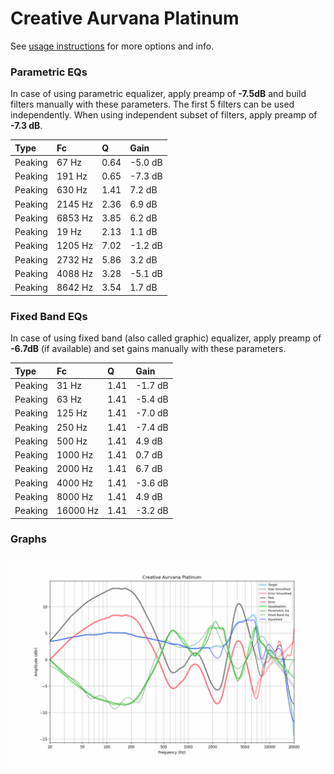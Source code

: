 # Creative Aurvana Platinum
See [usage instructions](https://github.com/jaakkopasanen/AutoEq#usage) for more options and info.

### Parametric EQs
In case of using parametric equalizer, apply preamp of **-7.5dB** and build filters manually
with these parameters. The first 5 filters can be used independently.
When using independent subset of filters, apply preamp of **-7.3 dB**.

| Type    | Fc      |    Q | Gain    |
|:--------|:--------|:-----|:--------|
| Peaking | 67 Hz   | 0.64 | -5.0 dB |
| Peaking | 191 Hz  | 0.65 | -7.3 dB |
| Peaking | 630 Hz  | 1.41 | 7.2 dB  |
| Peaking | 2145 Hz | 2.36 | 6.9 dB  |
| Peaking | 6853 Hz | 3.85 | 6.2 dB  |
| Peaking | 19 Hz   | 2.13 | 1.1 dB  |
| Peaking | 1205 Hz | 7.02 | -1.2 dB |
| Peaking | 2732 Hz | 5.86 | 3.2 dB  |
| Peaking | 4088 Hz | 3.28 | -5.1 dB |
| Peaking | 8642 Hz | 3.54 | 1.7 dB  |

### Fixed Band EQs
In case of using fixed band (also called graphic) equalizer, apply preamp of **-6.7dB**
(if available) and set gains manually with these parameters.

| Type    | Fc       |    Q | Gain    |
|:--------|:---------|:-----|:--------|
| Peaking | 31 Hz    | 1.41 | -1.7 dB |
| Peaking | 63 Hz    | 1.41 | -5.4 dB |
| Peaking | 125 Hz   | 1.41 | -7.0 dB |
| Peaking | 250 Hz   | 1.41 | -7.4 dB |
| Peaking | 500 Hz   | 1.41 | 4.9 dB  |
| Peaking | 1000 Hz  | 1.41 | 0.7 dB  |
| Peaking | 2000 Hz  | 1.41 | 6.7 dB  |
| Peaking | 4000 Hz  | 1.41 | -3.6 dB |
| Peaking | 8000 Hz  | 1.41 | 4.9 dB  |
| Peaking | 16000 Hz | 1.41 | -3.2 dB |

### Graphs
![](./Creative%20Aurvana%20Platinum.png)